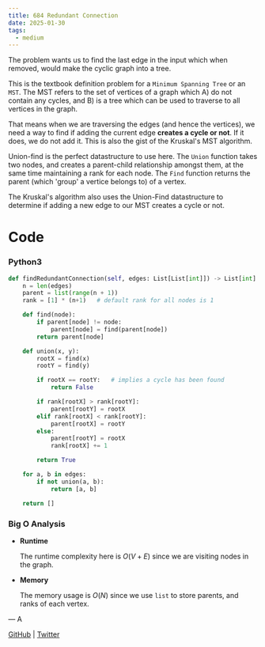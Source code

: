 ```yaml
---
title: 684 Redundant Connection
date: 2025-01-30
tags:
  - medium
---
```


The problem wants us to find the last edge in the input which when removed, would make the cyclic graph into a tree.

This is the textbook definition problem for a `Minimum Spanning Tree` or an `MST`. The MST refers to the set of vertices of a graph which A) do not contain any cycles, and B) is a tree which can be used to traverse to all vertices in the graph.

That means when we are traversing the edges (and hence the vertices), we need a way to find if adding the current edge **creates a cycle or not**. If it does, we do not add it. This is also the gist of the Kruskal's MST algorithm.

Union-find is the perfect datastructure to use here. The `Union` function takes two nodes, and creates a parent-child relationship amongst them, at the same time maintaining a rank for each node. The `Find` function returns the parent (which 'group' a vertice belongs to) of a vertex.

The Kruskal's algorithm also uses the Union-Find datastructure to determine if adding a new edge to our MST creates a cycle or not.

# Code

### Python3

```python
def findRedundantConnection(self, edges: List[List[int]]) -> List[int]:
    n = len(edges)
    parent = list(range(n + 1))
    rank = [1] * (n+1)   # default rank for all nodes is 1

    def find(node):
        if parent[node] != node:
            parent[node] = find(parent[node])
        return parent[node]

    def union(x, y):
        rootX = find(x)
        rootY = find(y)

        if rootX == rootY:   # implies a cycle has been found
            return False

        if rank[rootX] > rank[rootY]:
            parent[rootY] = rootX
        elif rank[rootX] < rank[rootY]:
            parent[rootX] = rootY
        else:
            parent[rootY] = rootX
            rank[rootX] += 1

        return True

    for a, b in edges:
        if not union(a, b):
            return [a, b]

    return []
```

### Big O Analysis

- **Runtime**

  The runtime complexity here is $O(V+E)$ since we are visiting nodes in the graph.

- **Memory**

  The memory usage is $O(N)$ since we use `list` to store parents, and ranks of each vertex.

— A

[GitHub](https://github.com/athkdev) | [Twitter](https://twitter.com/athkdev)
